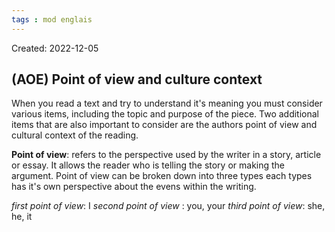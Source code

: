 ```yaml
---
tags : mod englais
---
```

Created: 2022-12-05 

## (AOE) Point of view and culture context  

When you read a text and try to understand it's meaning you must consider various items, including the topic and purpose of the piece. Two additional items that are also important to consider are the authors point of view and cultural context of the reading. 

**Point of view**: refers to the perspective used by the writer in a story, article or essay. It allows the reader who is telling the story or making the argument. Point of view can be broken down into three types each types has it's own perspective about the evens within the writing.

*first point of view*: I
*second point of view* : you, your
*third point of view*: she, he, it